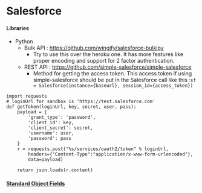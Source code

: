 # Salesforce


#### Libraries
* Python
    * Bulk API : https://github.com/wingify/salesforce-bulkipy
        * Try to use this over the heroku one. It has more features like proper encoding and support for 2 factor authentication. 
    * REST API : https://github.com/simple-salesforce/simple-salesforce
        * Method for getting the access token. This access token if using simple-salesforce should be put in the Salesforce call like this :`sf = Salesforce(instance={baseurl}, session_id={access_token})`
```
import requests
# loginUrl for sandbox is 'https://test.salesforce.com'
def getToken(loginUrl, key, secret, user, pass):
    payload = {
		'grant_type': 'password',
		'client_id': key,
		'client_secret': secret,
		'username': user,
		'password': pass
	}
	r = requests.post("%s/services/oauth2/token" % loginUrl, 
		headers={"Content-Type":"application/x-www-form-urlencoded"},
		data=payload)
		
	return json.loads(r.content)
```



#### [Standard Object Fields](https://developer.salesforce.com/docs/atlas.en-us.object_reference.meta/object_reference/sforce_api_objects_list.htm)

